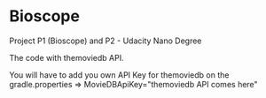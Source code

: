 # Bioscope
Project P1 (Bioscope) and P2 - Udacity Nano Degree

The code with themoviedb API.

You will have to add you own API Key for themoviedb on the gradle.properties => MovieDBApiKey="themoviedb API comes here"
